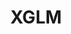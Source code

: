 ---
title: XGLM
training:
  code:
    pretraining:
      value: 5
      license: MIT
    finetuning:
      value: N/A
    alignment:
      value: N/A
  data:
    pretraining:
      value: 5
      license: ComCrawl
    sft:
      value: N/A
    alignment:
      value: N/A
evaluation:
  code:
    general:
      value: 5
      license: MIT
    safety:
      value: 1
  data:
    utility:
      value: 5
      license: Public datasets
    safety:
      value: N/A
deployment:
  code:
    inference:
      value: 5
      license: MIT
  data:
    weights:
      value: 5
      license: MIT

---